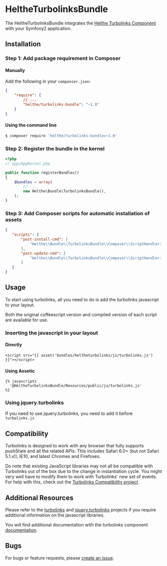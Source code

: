 # HeltheTurbolinksBundle

The HeltheTurbolinksBundle integrates the [Helthe Turbolinks Component](https://github.com/helthe/Turbolinks)
with your Symfony2 application.

## Installation

### Step 1: Add package requirement in Composer

#### Manually

Add the following in your `componser.json`:

```json
{
    "require": {
        // ...
        "helthe/turbolinks-bundle": "~1.0"
    }
}
```

#### Using the command line

```bash
$ composer require 'helthe/turbolinks-bundle=~1.0'
```

### Step 2: Register the bundle in the kernel

```php
<?php
// app/AppKernel.php

public function registerBundles()
{
    $bundles = array(
        // ...
        new Helthe\Bundle\TurbolinksBundle(),
    );
}
```

### Step 3: Add Composer scripts for automatic installation of assets

```json
{
   "scripts": {
       "post-install-cmd": [
           "Helthe\\Bundle\\TurbolinksBundle\\Composer\\ScriptHandler::installAssets"
       ],
       "post-update-cmd": [
           "Helthe\\Bundle\\TurbolinksBundle\\Composer\\ScriptHandler::installAssets"
       ]
   }
}
```

## Usage

To start using turbolinks, all you need to do is add the turbolinks javascript to your layout.

Both the original coffeescript version and compiled version of each script are available for use.

### Inserting the javascript in your layout

#### Directly

```jinja
<script src="{{ asset('bundles/heltheturbolinks/js/turbolinks.js') }}"></script>
```

#### Using Assetic

```jinja
{% javascripts
  '@HeltheTurbolinksBundle/Resources/public/js/turbolinks.js'
%}
```

### Using jquery.turbolinks

If you need to use jquery.turbolinks, you need to add it before `turbolinks.js`

## Compatibility

Turbolinks is designed to work with any browser that fully supports pushState and
all the related APIs. This includes Safari 6.0+ (but not Safari 5.1.x!), IE10,
and latest Chromes and Firefoxes.

Do note that existing JavaScript libraries may not all be compatible with
Turbolinks out of the box due to the change in instantiation cycle. You might
very well have to modify them to work with Turbolinks' new set of events. For
help with this, check out the [Turbolinks Compatibility project](http://reed.github.io/turbolinks-compatibility).

## Additional Resources

Please refer to the [turbolinks](https://github.com/rails/turbolinks) and
[jquery.turbolinks](https://github.com/kossnocorp/jquery.turbolinks) projects
if you require additional information on the javascript libraries.

You will find additional documentation with the turbolinks component
[documentation](https://github.com/helthe/Turbolinks).

## Bugs

For bugs or feature requests, please [create an issue](https://github.com/helthe/TurbolinksBundle/issues/new).
